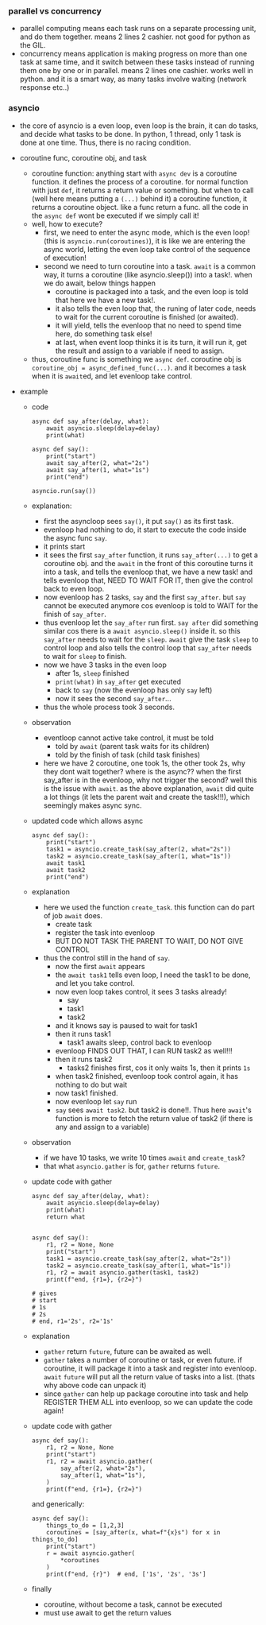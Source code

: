 ###


### parallel vs concurrency

* parallel computing means each task runs on a separate processing unit, and do them together. means 2 lines 2 cashier. not good for python as the GIL.
* concurrency means application is making progress on more than one task at same time, and it switch between these tasks instead of running them one by one or in parallel. means 2 lines one cashier. works well in python. and it is a smart way, as many tasks involve waiting (network response etc..)

### asyncio

* the core of asyncio is a even loop, even loop is the brain, it can do tasks, and decide what tasks to be done. In python, 1 thread, only 1 task is done at one time. Thus, there is no racing condition.
* coroutine func, coroutine obj, and task
    * coroutine function: anything start with `async dev` is a coroutine function. it defines the process of a coroutine. for normal function with just `def`, it returns a return value or something. but when to call (well here means putting a `(...)` behind it) a coroutine function, it returns a coroutine object. like a func return a func. all the code in the `async def` wont be executed if we simply call it!
    * well, how to execute? 
        * first, we need to enter the async mode, which is the even loop! (this is `asyncio.run(coroutines)`), it is like we are entering the async world, letting the even loop take control of the sequence of execution!
        * second we need to turn coroutine into a task. `await` is a common way, it turns a coroutine (like asyncio.sleep()) into a task!. when we do await, below things happen
            * coroutine is packaged into a task, and the even loop is told that here we have a new task!. 
            * it also tells the even loop that, the runing of later code, needs to wait for the current coroutine is finished (or awaited).
            * it will yield, tells the evenloop that no need to spend time here, do something task else!
            * at last, when event loop thinks it is its turn, it will run it, get the result and assign to a variable if need to assign.
    * thus, coroutine func is something we `async def`. coroutine obj is `coroutine_obj = async_defined_func(...)`. and it becomes a task when it is `await`ed, and let evenloop take control.
        
* example

    * code 

        ```
        async def say_after(delay, what):
            await asyncio.sleep(delay=delay)
            print(what)

        async def say():
            print("start")
            await say_after(2, what="2s")
            await say_after(1, what="1s")
            print("end")

        asyncio.run(say())
        ```
    * explanation:
        * first the asyncloop sees `say()`, it put `say()` as its first task.
        * evenloop had nothing to do, it start to execute the code inside the async func `say`.
        * it prints start
        * it sees the first `say_after` function, it runs `say_after(...)` to get a coroutine obj. and the `await` in the front of this coroutine turns it into a task, and tells the evenloop that, we have a new task! and tells evenloop that, NEED TO WAIT FOR IT, then give the control back to even loop.
        * now evenloop has 2 tasks, `say` and the first `say_after`. but `say` cannot be executed anymore cos evenloop is told to WAIT for the finish of `say_after`.
        * thus evenloop let the `say_after` run first. `say after` did something similar cos there is a `await asyncio.sleep()` inside it. so this `say_after` needs to wait for the `sleep`. `await` give the task `sleep` to control loop and also tells the control loop that `say_after` needs to wait for `sleep` to finish.
        * now we have 3 tasks in the even loop
            * after 1s, `sleep` finished
            * `print(what)` in `say_after` get executed
            * back to `say` (now the evenloop has only `say` left)
            * now it sees the second `say_after`...
        * thus the whole process took 3 seconds.
    * observation
        * eventloop cannot active take control, it must be told
            * told by `await` (parent task waits for its children)
            * told by the finish of task (child task finishes)
        * here we have 2 coroutine, one took 1s, the other took 2s, why they dont wait together? where is the async?? when the first say_after is in the evenloop, why not trigger the second? well this is the issue with `await`. as the above explanation, `await` did quite a lot things (it lets the parent wait and create the task!!!), which seemingly makes async sync.
    
    * updated code which allows async

        ```
        async def say():
            print("start")
            task1 = asyncio.create_task(say_after(2, what="2s"))
            task2 = asyncio.create_task(say_after(1, what="1s"))
            await task1
            await task2
            print("end")
        ```
    
    * explanation
        * here we used the function `create_task`. this function can do part of job `await` does.
            * create task
            * register the task into evenloop
            * BUT DO NOT TASK THE PARENT TO WAIT, DO NOT GIVE CONTROL
        * thus the control still in the hand of `say`. 
            * now the first `await` appears
            * the `await task1` tells even loop, I need the task1 to be done, and let you take control.
            * now even loop takes control, it sees 3 tasks already!
                * say
                * task1
                * task2
            * and it knows say is paused to wait for task1
            * then it runs task1
                * task1 awaits sleep, control back to evenloop
            * evenloop FINDS OUT THAT, I can RUN task2 as well!!!
            * then it runs task2
                * tasks2 finishes first, cos it only waits 1s, then it prints `1s`
            * when task2 finished, evenloop took control again, it has nothing to do but wait
            * now task1 finished. 
            * now evenloop let `say` run
            * `say` sees `await task2`. but task2 is done!!. Thus here `await`'s function is more to fetch the return value of task2 (if there is any and assign to a variable)
    
    * observation
        * if we have 10 tasks, we write 10 times `await` and `create_task`?
        * that what `asyncio.gather` is for, `gather` returns `future`.
    
    * update code with gather
        ```
        async def say_after(delay, what):
            await asyncio.sleep(delay=delay)
            print(what)
            return what


        async def say():
            r1, r2 = None, None
            print("start")
            task1 = asyncio.create_task(say_after(2, what="2s"))
            task2 = asyncio.create_task(say_after(1, what="1s"))
            r1, r2 = await asyncio.gather(task1, task2)
            print(f"end, {r1=}, {r2=}")
        
        # gives
        # start
        # 1s
        # 2s
        # end, r1='2s', r2='1s'
        ```
    
    * explanation
        * `gather` return `future`, future can be awaited as well.
        * `gather` takes a number of coroutine or task, or even future. if coroutine, it will package it into a task and register into evenloop. `await` `future` will put all the return value of tasks into a list. (thats why above code can unpack it)
        * since `gather` can help up package coroutine into task and help REGISTER THEM ALL into evenloop, so we can update the code again!
    
    * update code with gather

        ```
        async def say():
            r1, r2 = None, None
            print("start")
            r1, r2 = await asyncio.gather(
                say_after(2, what="2s"),
                say_after(1, what="1s"),
            )
            print(f"end, {r1=}, {r2=}")
        ```
    
        and generically:

        ```
        async def say():
            things_to_do = [1,2,3]
            coroutines = [say_after(x, what=f"{x}s") for x in things_to_do]
            print("start")
            r = await asyncio.gather(
                *coroutines
            )
            print(f"end, {r}")  # end, ['1s', '2s', '3s']
        ```

    * finally
        * coroutine, without become a task, cannot be executed
        * must use await to get the return values
